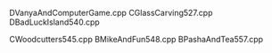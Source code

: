 DVanyaAndComputerGame.cpp
CGlassCarving527.cpp
DBadLuckIsland540.cpp

CWoodcutters545.cpp
BMikeAndFun548.cpp
BPashaAndTea557.cpp
